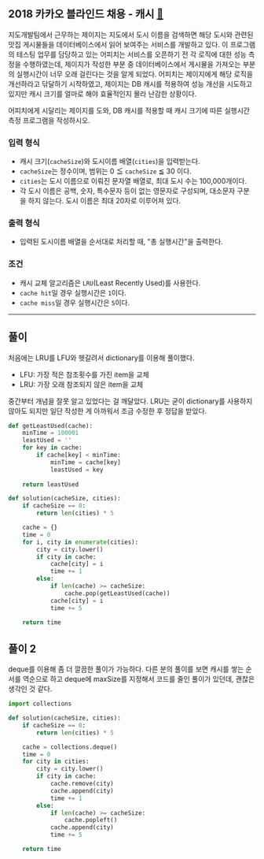 ## 2018 카카오 블라인드 채용 - 캐시 [🔗](https://programmers.co.kr/learn/courses/30/lessons/17680)

지도개발팀에서 근무하는 제이지는 지도에서 도시 이름을 검색하면 해당 도시와 관련된 맛집 게시물들을 데이터베이스에서 읽어 보여주는 서비스를 개발하고 있다.
이 프로그램의 테스팅 업무를 담당하고 있는 어피치는 서비스를 오픈하기 전 각 로직에 대한 성능 측정을 수행하였는데, 제이지가 작성한 부분 중 데이터베이스에서 게시물을 가져오는 부분의 실행시간이 너무 오래 걸린다는 것을 알게 되었다.
어피치는 제이지에게 해당 로직을 개선하라고 닦달하기 시작하였고, 제이지는 DB 캐시를 적용하여 성능 개선을 시도하고 있지만 캐시 크기를 얼마로 해야 효율적인지 몰라 난감한 상황이다.

어피치에게 시달리는 제이지를 도와, DB 캐시를 적용할 때 캐시 크기에 따른 실행시간 측정 프로그램을 작성하시오.

### 입력 형식

- 캐시 크기(`cacheSize`)와 도시이름 배열(`cities`)을 입력받는다.
- `cacheSize`는 정수이며, 범위는 0 ≦ `cacheSize` ≦ 30 이다.
- `cities`는 도시 이름으로 이뤄진 문자열 배열로, 최대 도시 수는 100,000개이다.
- 각 도시 이름은 공백, 숫자, 특수문자 등이 없는 영문자로 구성되며, 대소문자 구분을 하지 않는다. 도시 이름은 최대 20자로 이루어져 있다.

### 출력 형식

- 입력된 도시이름 배열을 순서대로 처리할 때, "총 실행시간"을 출력한다.

### 조건

- 캐시 교체 알고리즘은 `LRU`(Least Recently Used)를 사용한다.
- `cache hit`일 경우 실행시간은 `1`이다.
- `cache miss`일 경우 실행시간은 `5`이다.

---

## 풀이

처음에는 LRU를 LFU와 헷갈려서 dictionary를 이용해 풀이했다.

- LFU: 가장 적은 참조횟수를 가진 item을 교체
- LRU: 가장 오래 참조되지 않은 item을 교체

중간부터 개념을 잘못 알고 있었다는 걸 깨달았다. LRU는 굳이 dictionary를 사용하지 않아도 되지만 일단 작성한 게 아까워서 조금 수정한 후 정답을 받았다.

```python
def getLeastUsed(cache):
    minTime = 100001
    leastUsed = ''
    for key in cache:
        if cache[key] < minTime:
            minTime = cache[key]
            leastUsed = key
    
    return leastUsed

def solution(cacheSize, cities):
    if cacheSize == 0:
        return len(cities) * 5

    cache = {}
    time = 0
    for i, city in enumerate(cities):
        city = city.lower()
        if city in cache:
            cache[city] = i
            time += 1
        else:
            if len(cache) >= cacheSize:
                cache.pop(getLeastUsed(cache))
            cache[city] = i
            time += 5

    return time
```

## 풀이 2

deque를 이용해 좀 더 깔끔한 풀이가 가능하다. 다른 분의 풀이를 보면 캐시를 쌓는 순서를 역순으로 하고 deque에 maxSize를 지정해서 코드를 줄인 풀이가 있던데, 괜찮은 생각인 것 같다.

```python
import collections

def solution(cacheSize, cities):
    if cacheSize == 0:
        return len(cities) * 5

    cache = collections.deque()
    time = 0
    for city in cities:
        city = city.lower()
        if city in cache:
            cache.remove(city)
            cache.append(city)
            time += 1
        else:
            if len(cache) >= cacheSize:
                cache.popleft()
            cache.append(city)
            time += 5

    return time
```

